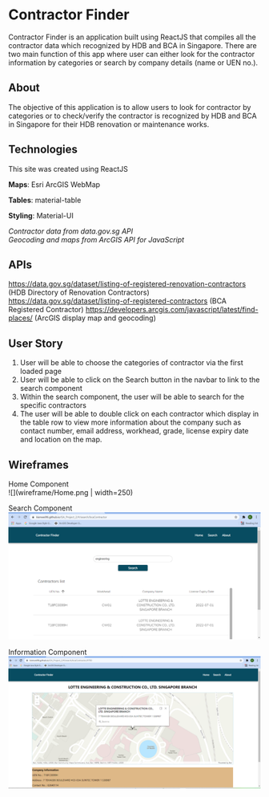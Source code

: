 # Contractor Finder
Contractor Finder is an application built using ReactJS that compiles all the contractor data which recognized by HDB and BCA in Singapore. There are two main function of this app where user can either look for the contractor information by categories or search by company details (name or UEN no.).

## About
The objective of this application is to allow users to look for contractor by categories or to check/verify the contractor is recognized by HDB and BCA in Singapore for their HDB renovation or maintenance works.

## Technologies
This site was created using ReactJS
 
**Maps**: Esri ArcGIS WebMap

**Tables**: material-table  

**Styling**: Material-UI  


_Contractor data from data.gov.sg API_  
_Geocoding and maps from ArcGIS API for JavaScript_

## APIs
https://data.gov.sg/dataset/listing-of-registered-renovation-contractors (HDB Directory of Renovation Contractors)
https://data.gov.sg/dataset/listing-of-registered-contractors (BCA Registered Contractor)
https://developers.arcgis.com/javascript/latest/find-places/ (ArcGIS display map and geocoding)

## User Story
1) User will be able to choose the categories of contractor via the first loaded page
2) User will be able to click on the Search button in the navbar to link to the search component
3) Within the search component, the user will be able to search for the specific contractors
4) The user will be able to double click on each contractor which display in the table row to view more information about the company such as contact number, email address, workhead, grade, license expiry date and location on the map.

## Wireframes

Home Component  
![](wireframe/Home.png | width=250)
<br/>

Search Component  
![](wireframe/Search.png)
<br/>

Information Component  
![](wireframe/Information.png)